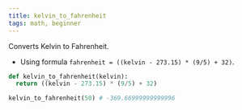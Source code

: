 ```yaml
---
title: kelvin_to_fahrenheit
tags: math, beginner
---
```


Converts Kelvin to Fahrenheit.

- Using formula `fahrenheit = ((kelvin - 273.15) * (9/5) + 32)`.

```py
def kelvin_to_fahrenheit(kelvin):
  return ((kelvin - 273.15) * (9/5) + 32)
```

```py
kelvin_to_fahrenheit(50) # -369.66999999999996
```
